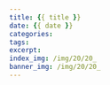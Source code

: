 ```yaml
---
title: {{ title }}
date: {{ date }}
categories: 
tags:
excerpt: 
index_img: /img/20/20_
banner_img: /img/20/20_
---
```


